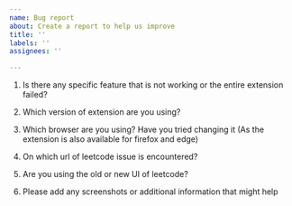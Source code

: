 ```yaml
---
name: Bug report
about: Create a report to help us improve
title: ''
labels: ''
assignees: ''

---
```


1. Is there any specific feature that is not working or the entire extension failed?

2. Which version of extension are you using?

3. Which browser are you using? Have you tried changing it (As the extension is also available for firefox and edge)

4. On which url of leetcode issue is encountered?

5. Are you using the old or new UI of leetcode?

6. Please add any screenshots or additional information that might help
